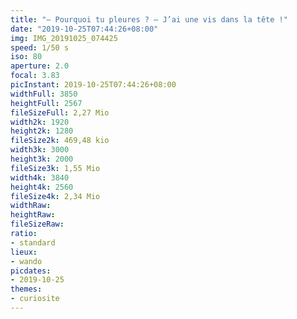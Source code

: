 ```yaml
---
title: "— Pourquoi tu pleures ? — J’ai une vis dans la tête !"
date: "2019-10-25T07:44:26+08:00"
img: IMG_20191025_074425
speed: 1/50 s
iso: 80
aperture: 2.0
focal: 3.83
picInstant: 2019-10-25T07:44:26+08:00
widthFull: 3850
heightFull: 2567
fileSizeFull: 2,27 Mio
width2k: 1920
height2k: 1280
fileSize2k: 469,48 kio
width3k: 3000
height3k: 2000
fileSize3k: 1,55 Mio
width4k: 3840
height4k: 2560
fileSize4k: 2,34 Mio
widthRaw: 
heightRaw: 
fileSizeRaw: 
ratio:
- standard
lieux:
- wando
picdates:
- 2019-10-25
themes:
- curiosite
---
```


